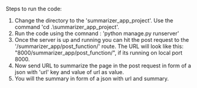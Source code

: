 Steps to run the code:
  1. Change the directory to the 'summarizer_app_project'. Use the command 'cd .\summarizer_app_project\'.
  2. Run the code using the comnand : 'python manage.py runserver'
  3. Once the server is up and running you can hit the post request to the '/summarizer_app/post_function/' route. The URL will look like this: "8000/summarizer_app/post_function/", if its running on local port 8000.
  4. Now send URL to summarize the page in the post request in form of a json with 'url' key and value of url as value.
  5. You will the summary in form of a json with url and summary.
